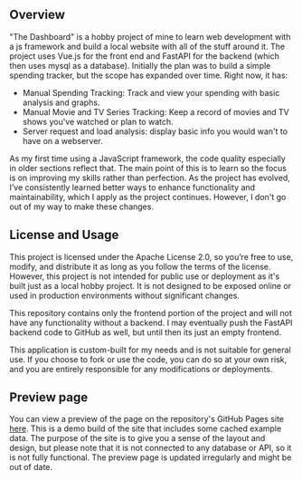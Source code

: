 ## Overview
"The Dashboard" is a hobby project of mine to learn web development with a js framework and build a local website with all of the stuff around it. The project uses Vue.js for the front end and FastAPI for the backend (which then uses mysql as a database). Initially the plan was to build a simple spending tracker, but the scope has expanded over time. Right now, it has:
- Manual Spending Tracking: Track and view your spending with basic analysis and graphs.
- Manual Movie and TV Series Tracking: Keep a record of movies and TV shows you've watched or plan to watch.
- Server request and load analysis: display basic info you would wan't to have on a webserver.

As my first time using a JavaScript framework, the code quality especially in older sections reflect that. The main point of this is to learn so the focus is on improving my skills rather than perfection. As the project has evolved, I’ve consistently learned better ways to enhance functionality and maintainability, which I apply as the project continues. However, I don't go out of my way to make these changes.

## License and Usage
This project is licensed under the Apache License 2.0, so you’re free to use, modify, and distribute it as long as you follow the terms of the license. However, this project is not intended for public use or deployment as it's built just as a local hobby project. It is not designed to be exposed online or used in production environments without significant changes.

This repository contains only the frontend portion of the project and will not have any functionality without a backend. I may eventually push the FastAPI backend code to GitHub as well, but until then its just an empty frontend.

This application is custom-built for my needs and is not suitable for general use. If you choose to fork or use the code, you can do so at your own risk, and you are entirely responsible for any modifications or deployments.

## Preview page
You can view a preview of the page on the repository's GitHub Pages site [here](https://alkama4.github.io/The-Dashboard/). This is a demo build of the site that includes some cached example data. The purpose of the site is to give you a sense of the layout and design, but please note that it is not connected to any database or API, so it is not fully functional. The preview page is updated irregularly and might be out of date.
